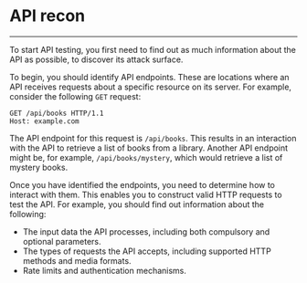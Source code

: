 # API recon

---

To start API testing, you first need to find out as much information about the API as possible, to discover its attack surface.

To begin, you should identify API endpoints. These are locations where an API receives requests about a specific resource on its server. For example, consider the following `GET` request:

```text
GET /api/books HTTP/1.1
Host: example.com
```

The API endpoint for this request is `/api/books`. This results in an interaction with the API to retrieve a list of books from a library. Another API endpoint might be, for example, `/api/books/mystery`, which would retrieve a list of mystery books.

Once you have identified the endpoints, you need to determine how to interact with them. This enables you to construct valid HTTP requests to test the API. For example, you should find out information about the following:

- The input data the API processes, including both compulsory and optional parameters.
- The types of requests the API accepts, including supported HTTP methods and media formats.
- Rate limits and authentication mechanisms.
